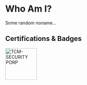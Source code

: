 # Who Am I? 

Some random noname...

## Certifications & Badges

<img width="100" height="100" alt="TCM-SECURITY PORP" src="https://github.com/user-attachments/assets/2ee8d38c-8600-4117-8b67-4617eddbab86" />
